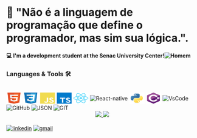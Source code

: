 # :man: "Não é a linguagem de programação que define o programador, mas sim sua lógica.".

#### :computer: I'm a development student at the Senac University Center!![Homem](https://blogdokelmer.files.wordpress.com/2009/06/fighomemletracaminhando.gif )

### Languages & Tools 🛠
<div style="display: inline_block"><br>
  <img align="center" alt="HTML" height="30" width="40" src="https://raw.githubusercontent.com/devicons/devicon/master/icons/html5/html5-original.svg">
  <img align="center" alt="CSS" height="30" width="40" src="https://raw.githubusercontent.com/devicons/devicon/master/icons/css3/css3-original.svg">
  <img align="center" alt="Js" height="30" width="40" src="https://raw.githubusercontent.com/devicons/devicon/master/icons/javascript/javascript-plain.svg">
  <img align="center" alt="Ts" height="30" width="40" src="https://raw.githubusercontent.com/devicons/devicon/master/icons/typescript/typescript-plain.svg">
  <img align="center" alt="React" height="30" width="40" src="https://raw.githubusercontent.com/devicons/devicon/master/icons/react/react-original.svg">
  <img align="center" alt="React-native" height="30" width="40" src="https://miro.medium.com/max/1400/1*QY5S4senfFh-mIViSi5A_Q.png">
  <img align="center" alt="Python" height="30" width="40" src="https://raw.githubusercontent.com/devicons/devicon/master/icons/python/python-original.svg">
  <img align="center" alt="Csharp" height="30" width="40" src="https://raw.githubusercontent.com/devicons/devicon/master/icons/csharp/csharp-original.svg">
  <img align="center" alt="VsCode" height="30" width="40" src="https://mobilemancerblog.blob.core.windows.net/blog/2020/08/vs-code-logo-transp.png">
  <img align="center" alt="GitHub" height="30" width="40" src="https://th.bing.com/th/id/OIP.TOW-NvId0BLLWfPDFfJiTAHaEK?rs=1&pid=ImgDetMain">
  <img align="center" alt="JSON" height="30" width="40" src="https://th.bing.com/th/id/OIP.T7c2clShSOclttLVRk5UlgHaHa?rs=1&pid=ImgDetMain">
  <img align="center" alt="GIT" height="30" width="40" src="https://vetores.org/wp-content/uploads/git.png">

</div>







   



<div align="center">
  <a href="https://github.com/MarcosMattap">
  <img height="180em" src="https://github-readme-stats.vercel.app/api?username=MarcosMattap&show_icons=true&theme=algolia&include_all_commits=true&count_private=true"/>
  <img height="180em" src="https://github-readme-stats.vercel.app/api/top-langs/?username=MarcosMattap&layout=compact&langs_count=7&theme=algolia"/>
</div>



<!--<div style="display:inline_block"><br>
    <img align="center"alt="linux"height="30"width="40"src="https://cdn.jsdelivr.net/gh/devicons/devicon/icons/linux/linux-original.svg">
    <img align="center"alt="vim"height="30"width="40"src="https://cdn.jsdelivr.net/gh/devicons/devicon/icons/vim/vim-original.svg">
    <img align="center"alt="debian"height="30"width="40"src="https://cdn.jsdelivr.net/gh/devicons/devicon/icons/debian/debian-original.svg">
    <img align="center"alt="slackware"height="30"width="40"src="https://upload.wikimedia.org/wikipedia/commons/3/34/Slackware_logo.svg">
    <img align="center"alt="java"height="30"width="40"src="https://cdn.jsdelivr.net/gh/devicons/devicon/icons/java/java-original.svg">
    <img align="center"alt="spring"height="30"width="40"src="https://cdn.jsdelivr.net/gh/devicons/devicon/icons/spring/spring-original.svg">
    <img align="center"alt="html"height="30"width="40"src="https://cdn.jsdelivr.net/gh/devicons/devicon/icons/html5/html5-original.svg">    
    <img align="center"alt="css"height="30"width="40"src="https://cdn.jsdelivr.net/gh/devicons/devicon/icons/css3/css3-original.svg">
    <img align="center"alt="javascript"height="30"width="40"src="https://cdn.jsdelivr.net/gh/devicons/devicon/icons/javascript/javascript-original.svg">
    <img align="center"alt="git"height="30"width="40"src="https://cdn.jsdelivr.net/gh/devicons/devicon/icons/git/git-original.svg">
    <img align="center"alt="git"height="30"width="40"src="https://cdn.jsdelivr.net/gh/devicons/devicon/icons/csharp/csharp-original.svg">    
</div>-->
  

<div style="display:inline_block"><br>
      <a href="https://www.linkedin.com/in/marcos-pereirarj-dev/" target="_blank"><img align="center" alt="linkedin" height="70" width="80" src="https://cdn.jsdelivr.net/gh/devicons/devicon/icons/linkedin/linkedin-original-wordmark.svg" target="_blank"></a>
   <!--<a href="https://github.com/eduardoluisreis" target="_blank"><img align="center" alt="github" height="30" width="40" src="https://cdn.jsdelivr.net/gh/devicons/devicon/icons/github/github-original.svg" target="_blank"></a>-->
    <a href="mailto:marcosmattap@gmail.com" target="_blank"><img align="center" alt="gmail" height="30" width="50" src="https://cdn.jsdelivr.net/gh/devicons/devicon/icons/google/google-original.svg" target="_blank"></a>
    
  <!--![Snake animation](https://github.com/MarcosMattap/MarcosMattap/blob/output/github-contribution-grid-snake.svg)-->
    
  </div>





